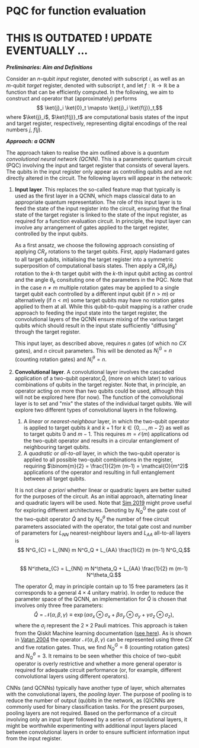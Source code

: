 # PQC for function evaluation 

# THIS IS OUTDATED ! UPDATE EVENTUALLY ...


***Preliminaries: Aim and Definitions***  

Consider an $n$-qubit *input* register, denoted with subscript $i$, as well as an $m$-qubit *target* register, denoted with subscript $t$, and let $f: \mathbb{R} \to \mathbb{R}$ be a function that can be efficiently computed. In the following, we aim to construct and operator that (approximately) performs 
$$ \ket{j}_i \ket{0}_t  \mapsto \ket{j}_i \ket{f(j)}_t,$$
where $\ket{j}_i$, $\ket{f(j)}_t$ are computational basis states of the input and target register, respectively, representing digital encodings of the real numbers $j$, $f(j)$.  

***Approach: a QCNN***

The approach taken to realise the aim outlined above is a *quantum convolutional neural network (QCNN)*. This is a parameteric quantum circuit (PQC) involving the input and target register that consists of several layers. The qubits in the input register only appear as controlling qubits and are not directly altered in the circuit. The following layers will appear in the network:

1. **Input layer**. This replaces the so-called feature map that typically is used as the first layer in a QCNN, which maps classical data to an appropriate quantum representation. The role of this input layer is to feed the state of the input register into the circuit, ensuring that the final state of the target register is linked to the state of the input register, as required for a function evaluation circuit. In principle, the input layer can involve any arrangement of gates applied to the target register, controlled by the input qubits.  

    As a first ansatz, we choose the following approach consisting of applying $CR_y$ rotations to the target qubits. First, apply Hadamard gates to all target qubits, initialising the target register into a symmetric superposition of computational basis states. Then apply a $CR_y(\theta_k)$ rotation to the $k$-th target qubit with the $k$-th input qubit acting as control and the angle $\theta_k$ consituting one of the parameters in the PQC. Note that in the case $n \neq m$ multiple rotation gates may be applied to a single target qubit each controlled by a different input qubit (if $n >m$) or alternatively (if $n < m$) some target qubits may have no rotation gates applied to them at all.  While this qubit-to-qubit mapping is a rather crude approach to feeding the input state into the target register, the convolutional layers of the QCNN ensure mixing of the various target qubits which should result in the input state sufficiently "diffusing" through the target register. 

    This input layer, as described above, requires $n$ gates (of which no $CX$ gates), and $n$ circuit parameters. This will be denoted as $N^G_I =n$ (counting rotation gates) and $N^\theta_I=n$. 

2. **Convolutional layer**. A convolutional layer involves the cascaded application of a two-qubit operator,$\hat{Q}$, (more on which later) to various combinations of qubits in the target register. Note that, in principle, an operator acting on more than two qubits could be used, although this will not be explored here (for now). The function of the convolutional layer is to set and "mix" the states of the individual target qubits. We will explore two different types of convolutional layers in the following. 
    1. A *linear* or *nearest-neighbour* layer, in which the two-qubit operator is applied to target qubits $k$ and $k+1$ for $k \in \{0,...,m-2\}$ as well as to target qubits $0$ and $m-1$. This requires $m = \mathcal{O}(m)$ applications od the two-qubit operator and results in a circular entanglement of neighbouring target qubits. 
    2. A *quadratic* or *all-to-all* layer, in which the two-qubit operator is applied to all possible two-qubit combinations in the register, requiring $\binom{m}{2} = \frac{1}{2}m (m-1) = \mathcal{O}(m^2)$ applications of the operator and resulting in full entanglement between all target qubits. 
    
    It is not clear *a priori* whether linear or quadratic layers are better suited for the purposes of the circuit. As an initial approach, alternating linear and quadratic layers will be used. Note that [Sim 2019](https://arxiv.org/pdf/1905.10876) might prove useful for exploring different architectures. Denoting by $N^{G}_Q$ the gate cost of the two-qubit operator $\hat{Q}$ and by $N^\theta_{Q}$ the number of free circuit parameters associated with the operator, the total gate cost and number of parameters for $L_{NN}$ nearest-neighbour layers and $L_{AA}$ all-to-all layers is 
    $$ N^G_{C} = L_{NN} m N^G_Q + L_{AA} \frac{1}{2} m (m-1) N^G_Q,$$      
    $$ N^\theta_{C} = L_{NN} m N^\theta_Q + L_{AA} \frac{1}{2} m (m-1) N^\theta_Q.$$

    The operator $\hat{Q}$, may in principle contain up to 15 free parameters (as it corresponds to a general $4 \times 4$ unitary matrix). In order to reduce the parameter space of the QCNN, an implementation for $\hat{Q}$ is chosen that involves only three free parameters:
    $$ \hat{Q} = \mathcal{N} (\alpha, \beta, \gamma) \equiv \exp \left( \alpha \sigma_x \otimes \sigma_x +  \beta \sigma_y \otimes \sigma_y +  \gamma \sigma_z \otimes \sigma_z \right),$$
    where the $\sigma_i$ represent the $2 \times 2$ Pauli matrices. This approach is taken from the Qiskit Machine learning documentation ([see here](https://qiskit-community.github.io/qiskit-machine-learning/tutorials/11_quantum_convolutional_neural_networks.html)). As is shown in [Vatan 2004](https://journals.aps.org/pra/pdf/10.1103/PhysRevA.69.032315) the operator $\mathcal{N} (\alpha, \beta, \gamma)$ can be represented using three $CX$ and five rotation gates. Thus, we find $N^G_Q = 8$ (counting rotation gates) and $N^\theta_Q =3$. It remains to be seen whether this choice of two-qubit operator is overly restrictive and whether a more general operator is required for adequate circuit performance (or, for example, different convolutional layers using different operators). 

CNNs (and QCNNs) typically have another type of layer, which alternates with the convolutional layers, the *pooling layer*. The purpose of pooling is to reduce the number of output (qu)bits in the network, as (Q)CNNs are commonly used for binary classification tasks. For the present purposes, pooling layers are not required. Based on the performance of a circuit involving only an input layer followed by a series of convolutional layers, it might be worthwhile experimenting with additional input layers placed between convolutional layers in order to ensure sufficient information input from the input register. 